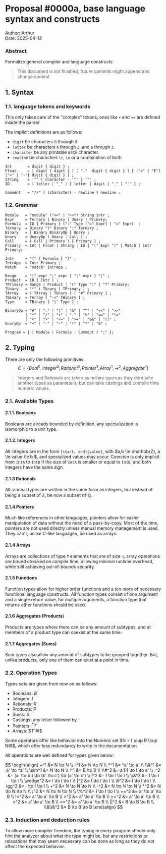 # Proposal #0000a, base language syntax and constructs

Author: Arthur  
Date: 2025-04-13

### Abstract

Formalize general compiler and language constructs

> This document is not finished, future commits might append and change
> content 

## 1. Syntax
### 1.1. language tokens and keywords

This only takes care of the "complex" tokens, ones like `+` and `==` are
defined inside the parser

The implicit definitions are as follows: 
- `digit` be characters `0` through `9`.
- `letter` be characters `A` through `Z`, and `a` through `z`.
- `character` be any printable ascii character.
- `newline` be characters `\r`, `\n` or a combination of both

```ebnf
Int       = digit { digit } ;
Float     = [ digit { digit } ] [ "."  digit { digit } ] [ ("e" | "E") ["+" | "-"] digit { digit } ] ;
String    = '"' { character - '"' } '"' ;
ID        = ( letter | "_" ) { letter | digit | "_" | "'" } ;

Comment   = "//" { (character) - newline } newline ;
```

### 1.2. Grammar

```ebnf
Module   = "module" ("<<" | ">>") String Intr ;
Expr     = Ternary | Binary | Unary | Primary;
Formula  = ID { Primary } (":" Type ["=" Expr] | "=" Expr)  ;
Ternary  = Binary "?" Binary ":" Ternary ;
Binary   = [ Binary BinaryOp ] Unary ;
Unary    = UnaryOp ( Unary | Call ) ;
Call     = ( Call | Primary ) [ Primary ] ;
Primary  = Int | Float | String | ID | "(" Expr ")" | Match | Intr Primary;

Intr     = "{" { Formula } "}" ;
IntrApp  = Intr Primary ;
Match    = "match" IntrApp ;

Range    = "[" expr ";" expr [ ";" expr ] "]" ;
Product  = ID [ Intr ] ;
TPrimary = Range | Product | "(" Type ")" | "?" Primary;
TUnary   = "*" ( TUnary | TPrimary ) ;
TArray   = ( TArray | TUnary ) [ "#" Primary ] ;
TBinary  = TArray [ "->" TBinary ] ;
Type     = TBinary [ "|" Type ] ;

BinaryOp = "#" | "." | "|" | "&" | "^" | "<<" | ">>" 
         | "*" | "/" | "+" | "-" | "%" | "==" | "!=" 
         | "<" | ">" | "<=" | ">=" | "&&" | "||" ;
UnaryOp  = "+" | "-" | "~" | "!" | "*" | "&" ;

Program = { ( Module | Formula | Comment ) ";" };
```

## 2. Typing

There are only the following primitives: $$C = \{ Bool^0, Integer^0, 
Rational^0, Pointer^1, Array^1, \to^2, Aggregate^n \}$$

> Integers and Rationals are taken as nullary types as they dont take
> another types as parameters, but can take castings and compile time 
> numeric values.

### 2.1. Available Types
#### 2.1.1. Booleans

Booleans are already bounded by definition, any specialization is 
isomorphic to a unit type.

#### 2.1.2. Integers

All integers are in the form `[start, end]{value}`, with 
$a,b \in \mathbb{Z}, a \le value \le b $, and specialized values may 
occur. Coercion is only implicit from `IntA` to `IntB` if the size of
`IntA` is smaller or equal to `IntB`, and both integers have the same
sign.

#### 2.1.3 Rationals

All rational types are written in the same form as integers,
but instead of being a subset of $\mathbb{Z}$, be now a subset of
$\mathbb{Q}$.

#### 2.1.4 Pointers

Much like references in other languages, pointers allow for easier 
manipulation of data without the need of a pass-by-copy. Most of the 
time, pointers are not used directly unless manual memory management is
used. They can't, unlike C-like languages, be used as arrays.

#### 2.1.4 Arrays

Arrays are collections of type `T` elements that are of size `n`, array
operations are bound checked on compile time, allowing minimal runtime
overhead, while still achieving out-of-bounds security.

#### 2.1.5 Functions

Function types allow for higher order functions and a ton more of 
necessary functional language constructs. All function types consist of
one argument and a single return value, for multiple arguments, a 
function type that returns other functions should be used.

#### 2.1.6 Aggregates (Products)

Products are types where there can be any amount of subtypes, and all 
members of a product type can coexist at the same time.

#### 2.1.7 Aggregates (Sums)

Sum types also allow any amount of subtypes to be grouped together. But,
unlike products, only one of them can exist at a point in time.

### 2.2. Operation Types

Types sets are given from now on as follows:
- Booleans: $B$
- Integers: $I$
- Rationals: $R$
- Products: $P$
- Sums: $S$
- Castings: any letter followed by `'`
- Pointers: $^*T'$
- Arrays: $T'#I$
 
Some operators offer like behavior into the Numeric set 
$N = I \cup R \cup N#I$, which offer less redundancy to write in the
documentation

All operations are well defined for types given below:

$$
\begin{align}
    +^1 &= N \to N \\
    -^1 &= N \to N \\
    *^1 &= *a' \to a' \\
    \\&^1 &= a' \to *a' \\
    \sim^1 &= N \to N \\
    !^1 &= B \to B \\
    \\#^2 &= a'[I] \to I \to a' \\
    .^2 &= (a' \to b') \to (b' \to c') \to (a' \to c') \\
    |^2 &= I \to I \to I \\
    \\&^2 &= I \to I \to I \\
    \wedge^2 &= I \to I \to I \\
    |^2 &= I \to I \to I \\
    \ll^2 &= I \to I \to I \\
    \gg^2 &= I \to I \to I \\
    +^2 &= N \to N \to N \\
    -^2 &= N \to N \to N \\
    *^2 &= N \to N \to N \\
    /^2 &= N \to N \to N \\
    \%^2 &= I \to I \to I \\
    ==^2 &= a' \to a' \to B \\
    !=^2 &= a' \to a' \to B \\
    >^2 &= a' \to a' \to B \\
    >=^2 &= a' \to a' \to B \\
    <^2 &= a' \to a' \to B \\
    <=^2 &= a' \to a' \to B \\
    ||^2 &= B \to B \to B \\
    \\&\\&^2 &= B \to B \to B
\end{align}
$$

### 2.3. Induction and deduction rules

To allow more compiler freedom, the typing in every program should only
hint the analyzer about what the type might be, but any restrictions or
relaxations that may seem necessary can be done as long as they do not
affect the expected behavior.


